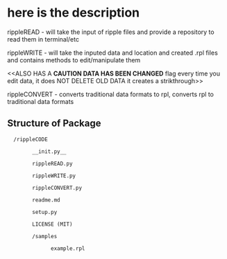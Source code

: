 # here is the description
rippleREAD - will take the input of ripple files and provide a repository to read them in terminal/etc 

rippleWRITE - will take the inputed data and location and created .rpl files and contains methods to edit/manipulate them

<<ALSO HAS A **CAUTION DATA HAS BEEN CHANGED** flag every time you edit data, it does NOT DELETE OLD DATA it creates a strikthrough>>

rippleCONVERT - converts traditional data formats to rpl, converts rpl to traditional data formats 

## Structure of Package
      /rippleCODE

            __init.py__
      
            rippleREAD.py
      
            rippleWRITE.py
      
            rippleCONVERT.py
      
            readme.md
      
            setup.py
            
            LICENSE (MIT)
            
            /samples
                  
                  example.rpl

